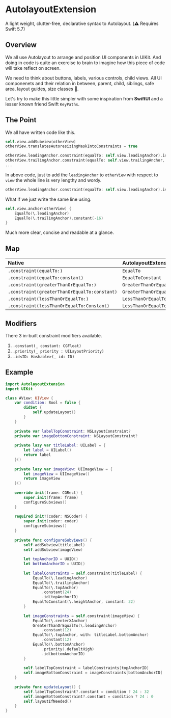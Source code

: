 # AutolayoutExtension

A light weight, clutter-free, declarative syntax to Autolayout. (⚠️ Requires Swift 5.7)

## Overview

We all use Autolayout to arrange and position UI components in UIKit. And doing in code is quite an exercise to brain to imagine how this piece of code will take reflect on screen.

We need to think about buttons, labels, various controls, child views. All UI componenets and their relation in between, parent, child, siblings, safe area, layout guides, size classes 🤯.

Let's try to make this little simpler with some inspiration from **SwiftUI** and a lesser known friend Swift `KeyPaths`.

## The Point
We all have written code like this.

```swift
self.view.addSubview(otherView)
otherView.translatesAutoresizingMaskIntoConstraints = true

otherView.leadingAnchor.constraint(equalTo: self.view.leadingAnchor).isActive = true
otherView.trailingAnchor.constraint(equalTo: self.view.trailingAnchor, constant: -16).isActive = true
...
```

In above code, just to add the `leadingAnchor` to `otherView` with respect to `view` the whole line is very lengthy and wordy.

```swift
otherView.leadingAnchor.constraint(equalTo: self.view.leadingAnchor).isActive = true
```

What if we just write the same line using.
```swift
self.view.anchor(otherView) {
    EqualTo(\.leadingAnchor)
    EqualTo(\.trailingAnchor).constant(-16)
}
```
Much more clear, concise and readable at a glance.

## Map

| Native | AutolayoutExtension | Anchor Type | 
| :---- | :----------------- | :---------- |
| `.constraint(equalTo:)` | ``EqualTo`` | `NSLayoutAnchor<Axis>` |
| `.constraint(equalTo:constant)` | ``EqualToConstant`` | `NSLayoutDimension` |
| `.constraint(greaterThanOrEqualTo:)` | ``GreaterThanOrEqualTo`` | `NSLayoutAnchor<Axis>` |
| `.constraint(greaterThanOrEqualTo:constant)` | ``GreaterThanOrEqualToConstant`` | `NSLayoutDimension` | 
| `.constraint(lessThanOrEqualTo:)` | ``LessThanOrEqualTo`` |`NSLayoutAnchor<Axis>` |
| `.constraint(lessThanOrEqualTo:Constant)` | ``LessThanOrEqualToConstant`` | `NSLayoutDimension` |

## Modifiers
There 3 in-built constraint modifiers available. 

1. `.constant(_ constant: CGFloat)`
2. `.priority(_ priority : UILayoutPriority)`
3. `.id<ID: Hashable>(_ id: ID)`

## Example

```swift
import AutolayoutExtension
import UIKit

class AView: UIView {
    var condition: Bool = false {
        didSet {
            self.updateLayout()
        }
    }
    
    private var labelTopConstraint: NSLayoutConstraint?
    private var imageBottomConstraint: NSLayoutConstraint?
    
    private lazy var titleLabel: UILabel = {
        let label = UILabel()
        return label
    }()
    
    private lazy var imageView: UIImageView = {
        let imageView = UIImageView()
        return imageView
    }()
    
    override init(frame: CGRect) {
        super.init(frame: frame)
        configureSubviews()
    }
    
    required init?(coder: NSCoder) {
        super.init(coder: coder)
        configureSubviews()
    }
    
    private func configureSubviews() {
        self.addSubview(titleLabel)
        self.addSubview(imageView)
        
        let topAnchorID = UUID()
        let bottomAnchorID = UUID()
        
        let labelConstraints = self.constraint(titleLabel) {
            EqualTo(\.leadingAnchor)
            EqualTo(\.trailingAnchor)
            EqualTo(\.topAnchor)
                .constant(24)
                .id(topAnchorID)
            EqualToConstant(\.heightAnchor, constant: 32)
        }
        
        let imageConstraints = self.constraint(imageView) {
            EqualTo(\.centerXAnchor)
            GreaterThanOrEqualTo(\.leadingAnchor)
                .constant(12)
            EqualTo(\.topAnchor, with: titleLabel.bottomAnchor)
                .constant(12)
            EqualTo(\.bottomAnchor)
                .priority(.defaultHigh)
                .id(bottomAnchorID)
        }
        
        self.labelTopConstraint = labelConstraints[topAnchorID]
        self.imageBottomConstraint = imageConstraints[bottomAnchorID]
    }
    
    private func updateLayout() {
        self.labelTopConstraint?.constant = condition ? 24 : 32
        self.imageBottomConstraint?.constant = condition ? 24 : 0
        self.layoutIfNeeded()
    }
}
```
